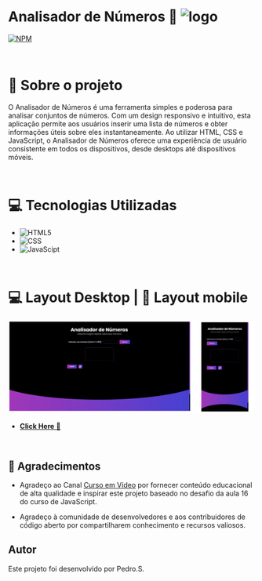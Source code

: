 # Analisador de Números 🔎 <img src="img/favicon.ico" alt="logo" style="width:30px;">
[![NPM](https://img.shields.io/npm/l/react)](https://github.com/killera12/Analisador_Numeros/blob/main/LICENSE)
 
<br>

 # 📕 Sobre o projeto
 O Analisador de Números é uma ferramenta simples e poderosa para analisar conjuntos de números. Com um design responsivo e intuitivo, esta aplicação permite aos usuários inserir uma lista de números e obter informações úteis sobre eles instantaneamente. Ao utilizar HTML, CSS e JavaScript, o Analisador de Números oferece uma experiência de usuário consistente em todos os dispositivos, desde desktops até dispositivos móveis.
 
 <br>

# 💻 Tecnologias Utilizadas
- ![HTML5](https://img.shields.io/badge/-HTML-05122A?style=flat&logo=html5)
- ![CSS](https://img.shields.io/badge/-CSS-05122A?style=flat&logo=css3)
- ![JavaScipt](https://img.shields.io/badge/-JavaScript-05122A?style=flat&logo=javascript)

 <br>

# 💻 Layout Desktop | 📱 Layout mobile
[![print](https://github.com/killera12/Analisador_Numeros/blob/main/assets/print.png?raw=true)](https://killera12.github.io/Analisador_Numeros/)

- <a href="https://silvapedrodev.github.io/Analisador_Numeros/" target="_blank"><strong>Click Here</strong> &#x1F517;</a>

<br>

## 👏 Agradecimentos
- Agradeço ao Canal <a href="https://youtu.be/vEOEZ03ZyiE?si=A4cBy8xm21edJOsJ" target="_blank">Curso em Vídeo</a> por fornecer conteúdo educacional de alta qualidade e inspirar este projeto baseado no desafio da aula 16 do curso de JavaScript.

- Agradeço à comunidade de desenvolvedores e aos contribuidores de código aberto por compartilharem conhecimento e recursos valiosos.

## Autor
Este projeto foi desenvolvido por Pedro.S.
